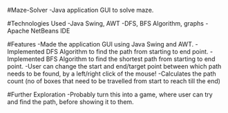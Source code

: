 #Maze-Solver
-Java application GUI to solve maze.

#Technologies Used
-Java Swing, AWT
-DFS, BFS Algorithm, graphs
-Apache NetBeans IDE

#Features
-Made the application GUI using Java Swing and AWT.
-Implemented DFS Algorithm to find the path from starting to end point.
-Implemented BFS Algorithm to find the shortest path from starting to end point.
-User can change the start and end/target point between which path needs to be found, by a left/right 
click of the mouse!
-Calculates the path count (no of boxes that need to be travelled from start to reach till the end)

#Further Exploration
-Probably turn this into a game, where user can try and find the path, before showing it to them.
